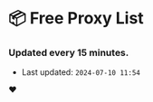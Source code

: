 # :package: Free Proxy List
### Updated every 15 minutes.

- Last updated: `2024-07-10 11:54`

:heart:
